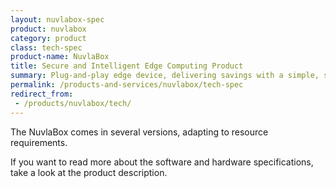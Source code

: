 ```yaml
---
layout: nuvlabox-spec
product: nuvlabox
category: product
class: tech-spec
product-name: NuvlaBox
title: Secure and Intelligent Edge Computing Product
summary: Plug-and-play edge device, delivering savings with a simple, secure and private "cloud-in-a-box" solution. Build scalable IoT systems, reduce operational costs and improve efficiency.
permalink: /products-and-services/nuvlabox/tech-spec
redirect_from:
 - /products/nuvlabox/tech/
---
```


The NuvlaBox comes in several versions, adapting to resource requirements.

If you want to read more about the software and hardware specifications, take a look at the product description.
